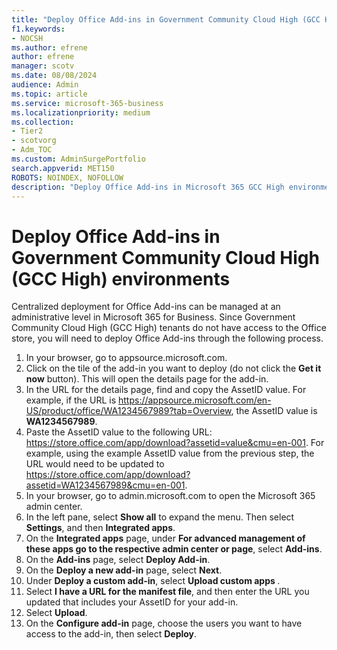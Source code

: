 ```yaml
---
title: "Deploy Office Add-ins in Government Community Cloud High (GCC High) environments"
f1.keywords:
- NOCSH
ms.author: efrene
author: efrene
manager: scotv
ms.date: 08/08/2024
audience: Admin
ms.topic: article
ms.service: microsoft-365-business
ms.localizationpriority: medium
ms.collection:
- Tier2
- scotvorg
- Adm_TOC
ms.custom: AdminSurgePortfolio
search.appverid: MET150
ROBOTS: NOINDEX, NOFOLLOW
description: "Deploy Office Add-ins in Microsoft 365 GCC High environments."
---
```


# Deploy Office Add-ins in Government Community Cloud High (GCC High) environments

Centralized deployment for Office Add-ins can be managed at an administrative level in Microsoft 365 for Business. Since Government Community Cloud High (GCC High) tenants do not have access to the Office store, you will need to deploy Office Add-ins through the following process.

1. In your browser, go to appsource.microsoft.com.
2. Click on the tile of the add-in you want to deploy (do not click the <b>Get it now</b> button). This will open the details page for the add-in.
3. In the URL for the details page, find and copy the AssetID value. For example, if the URL is https://appsource.microsoft.com/en-US/product/office/WA1234567989?tab=Overview, the AssetID value is <b>WA1234567989</b>.
4. Paste the AssetID value to the following URL: https://store.office.com/app/download?assetid=value&cmu=en-001. For example, using the example AssetID value from the previous step, the URL would need to be updated to https://store.office.com/app/download?assetid=WA1234567989&cmu=en-001.
5. In your browser, go to admin.microsoft.com to open the Microsoft 365 admin center.
6. In the left pane, select <b>Show all</b> to expand the menu. Then select <b>Settings</b>, and then <b>Integrated apps</b>.
7. On the <b>Integrated apps</b> page, under <b>For advanced management of these apps go to the respective admin center or page</b>, select <b>Add-ins</b>.
8. On the <b>Add-ins</b> page, select <b>Deploy Add-in</b>.
9. On the <b>Deploy a new add-in</b> page, select <b>Next</b>.
10. Under <b>Deploy a custom add-in</b>, select <b>Upload custom apps </b>.
11. Select <b>I have a URL for the manifest file</b>, and then enter the URL you updated that includes your AssetID for your add-in.
12. Select <b>Upload</b>.
13. On the <b>Configure add-in</b> page, choose the users you want to have access to the add-in, then select <b>Deploy</b>. 